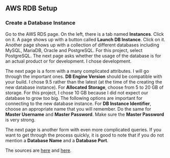 ## AWS RDB Setup

### Create a Database Instance

Go to the AWS RDS page. On the left, there is a tab named **Instances**. Click
on it. A page shows up with a button called **Launch DB Instance**. Click on it.
Another page shows up with a collection of different databases including MySQL,
MariaDB, Oracle and PostgreSQL. For this project, select PostgreSQL. The next
page asks whether the usage of the database is for an actual product or for
development. I chose development.

The next page is a form with a many complicated attributes. I will go through
the important ones. **DB Engine Version** should be compatible with your build.
I chose 9.5 rather than the latest (at the time of the creating the new database
instance). For **Allocated Storage**, choose from 5 to 20 GB of storage. For
this project, I chose 10 GB because I did not expect our database to grow too
big. The following options are important for connecting to the new database
instance. For **DB Instance Identifier**, choose an appropriate name that you
will remember. Do the same for **Master Username** and **Master Password**. Make
sure the **Master Password** is very strong.

The next page is another form with even more complicated queries. If you want to
get through the process quickly, it is good to note that if you do not mention a
**Database Name** and a **Database Port**.

The sources are [here][1] and [here][2].

[1]:http://docs.aws.amazon.com/AmazonRDS/latest/UserGuide/CHAP_SettingUp.html 
[2]:http://docs.aws.amazon.com/AmazonRDS/latest/UserGuide/CHAP_GettingStarted.CreatingConnecting.PostgreSQL.html
